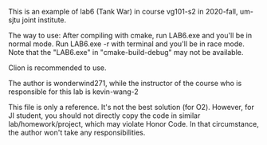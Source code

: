 This is an example of lab6 (Tank War) in course vg101-s2 in 2020-fall, um-sjtu joint institute.

The way to use: After compiling with cmake, run LAB6.exe and you'll be in normal mode. Run LAB6.exe -r with terminal and you'll be in race mode. Note that the "LAB6.exe" in "cmake-build-debug" may not be available.

Clion is recommended to use.

The author is wonderwind271, while the instructor of the course who is responsible for this lab is kevin-wang-2

This file is only a reference. It's not the best solution (for O2). However, for JI student, you should not directly copy the code in similar lab/homework/project, which may violate Honor Code. In that circumstance, the author won't take any responsibilities.
